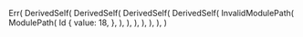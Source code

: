 Err(
    DerivedSelf(
        DerivedSelf(
            DerivedSelf(
                DerivedSelf(
                    InvalidModulePath(
                        ModulePath(
                            Id {
                                value: 18,
                            },
                        ),
                    ),
                ),
            ),
        ),
    ),
)